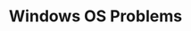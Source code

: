 ---
title: Windows OS Problems
layout: questions
parent: Questions
grand_parent: CompTIA A+ 220-1102 (Core 2)
permalink: /education/comptia/a-plus/core-two/questions/windows-os-problems/
questions:
    - question: "A user calls saying that their screen occasionally goes blue, and the system shuts down. What should you advise the user to do?"
      answer: "Record as much information from the user's blue screen as possible, especially the STOP error number, so that you can research the error."
    - question: "A program is continually using 99–100% of processor time. What should you do?"
      answer: "Try to end the application or the process using Task Manager, and then contact the application vendor to find out why the problem is occurring."
    - question: "You are assisting a user whose application is in the state shown in the exhibit. How would you troubleshoot this problem?"
      answer: "The user will be concerned about losing any unsaved work. Ask the user to describe what he or she was doing at the time of the crash to try to diagnose what might have caused it. Give the program a few minutes to finish processing—check Task Manager for ongoing disk activity. If the application does not start responding, check autosave and temp folders for a recent copy of the file data. Use Task Manager to end the process. Restart the application, and try to open any file data you might have recovered. Check the log files and online resources to try to diagnose the cause of the crash. If the problem persists, consider solutions such as disabling add-ons or reinstalling. Demonstrate to the user how to set up autosave (if it is not already configured) and how to save regularly."
    - question: "A computer is caught in a reboot loop. It starts, shows a BSoD, and then reboots. What should you do?"
      answer: "Boot using a recovery tool, such as the product disc, and attempt startup repair and/or repair of the Windows installation using sfc or Windows reset."
    - question: "If you suspect improper handling during installation has caused damage to a RAM module, how could you test that suspicion?"
      answer: "Run a Memory Diagnostic. Because this tests each RAM cell, it should uncover any fault."
---